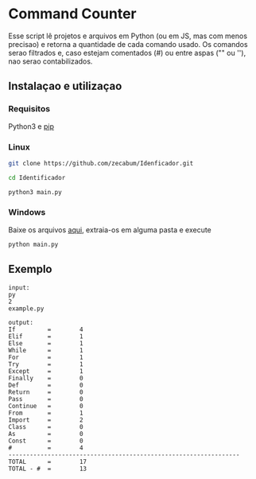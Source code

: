 # Command Counter
Esse script lê projetos e arquivos em Python (ou em JS, mas com menos precisao) e retorna a quantidade de cada comando usado.
Os comandos serao filtrados e, caso estejam comentados (#) ou entre aspas ("" ou ''), nao serao contabilizados.

## Instalaçao e utilizaçao
### Requisitos
Python3 e [pip](https://pip.pypa.io/en/stable/)

### Linux 
```bash
git clone https://github.com/zecabum/Idenficador.git
```

```bash
cd Identificador
```

```bash
python3 main.py
```

### Windows
Baixe os arquivos [aqui](https://github.com/zecabum/Idenficador/archive/refs/heads/main.zip), extraia-os em alguma pasta e execute
```bash
python main.py
```

## Exemplo
    input:
    py
    2
    example.py
    
    output:
    If         =        4      
    Elif       =        1      
    Else       =        1      
    While      =        1      
    For        =        1      
    Try        =        1      
    Except     =        1      
    Finally    =        0      
    Def        =        0      
    Return     =        0      
    Pass       =        0
    Continue   =        0
    From       =        1      
    Import     =        2      
    Class      =        0      
    As         =        0      
    Const      =        0      
    #          =        4      
    -----------------------------------------------------------------
    TOTAL      =        17     
    TOTAL - #  =        13
